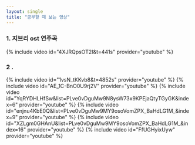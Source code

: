 ```yaml
---
layout: single
title: "공부할 때 보는 영상"
---  
```


### 1. 지브리 ost 연주곡
{% include video id="4XJRQpsOT2I&t=441s" provider="youtube" %}  
  
### 2 . 
{% include video id="1vsN_tKKvb8&t=4852s" provider="youtube" %}
{% include video id="AE_1C-BnO0U9rj2V" provider="youtube" %}
{% include video id="YqRYDHLHfSw&list=PLve0vDguMw9N8ysW73x9KPEjaQtyTGyGK&index=6" provider="youtube" %}
{% include video id="enjnu4KbE0Q&list=PLve0vDguMw9MY9osoVomZPX_BaHdLG1M_&index=9" provider="youtube" %}
{% include video id="XZLgm0GHAnU&list=PLve0vDguMw9MY9osoVomZPX_BaHdLG1M_&index=16" provider="youtube" %}
{% include video id="FfUGHyixUyw" provider="youtube" %}
